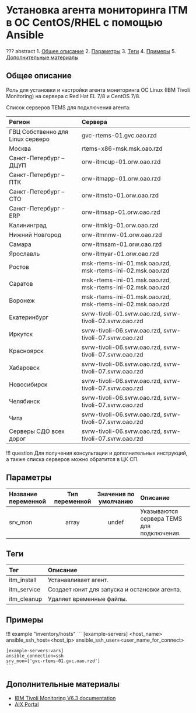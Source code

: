 # Установка агента мониторинга ITM в ОС CentOS/RHEL с помощью Ansible

??? abstract
    1. [Общее описание](#общее-описание)
    2. [Параметры](#параметры)
    3. [Теги](#теги)
    4. [Примеры](#примеры)
    5. [Дополнительные материалы](#дополнительные-материалы)

## Общее описание
Роль для установки и настройки агента мониторинга ОС Linux (IBM Tivoli Monitoring) на сервера с Red Hat EL 7/8 и CentOS 7/8.

Список серверов TEMS для подключения агента:

|Регион                           | Сервера                                                    |
|:--------------------------------|:-----------------------------------------------------------|
|ГВЦ Собственно	для Linux серверо | gvc-rtems-01.gvc.oao.rzd                                   |
|Москва                           | rtems-x86-msk.msk.oao.rzd                                  |
|Санкт-Петербург – ДЦУП           | orw-itmcup-01.orw.oao.rzd                                  |
|Санкт-Петербург – ПТК            | orw-itmapp-01.orw.oao.rzd                                  |
|Санкт-Петербург – СТО            | orw-itmsto-01.orw.oao.rzd                                  |
|Санкт-Петербург - ERP            | orw-itmsap-01.orw.oao.rzd                                  |
|Калининград                      | orw-itmklg-01.orw.oao.rzd                                  |
|Нижний Новгород                  | orw-itmnnw-01.orw.oao.rzd                                  |
|Самара                           | orw-itmsam-01.orw.oao.rzd                                  |
|Ярославль                        | orw-itmyar-01.orw.oao.rzd                                  |
|Ростов                           | msk-rtems-ini-01.msk.oao.rzd, msk-rtems-ini-02.msk.oao.rzd |
|Саратов                          | msk-rtems-ini-01.msk.oao.rzd, msk-rtems-ini-02.msk.oao.rzd |
|Воронеж                          | msk-rtems-ini-01.msk.oao.rzd, msk-rtems-ini-02.msk.oao.rzd |
|Екатеринбург                     | svrw-tivoli-01.svrw.oao.rzd, svrw-tivoli-02.svrw.oao.rzd   |
|Иркутск                          | svrw-tivoli-06.svrw.oao.rzd, svrw-tivoli-07.svrw.oao.rzd   |
|Красноярск                       | svrw-tivoli-06.svrw.oao.rzd, svrw-tivoli-07.svrw.oao.rzd   |
|Хабаровск                        | svrw-tivoli-06.svrw.oao.rzd, svrw-tivoli-07.svrw.oao.rzd   |
|Новосибирск                      | svrw-tivoli-06.svrw.oao.rzd, svrw-tivoli-07.svrw.oao.rzd   |
|Челябинск                        | svrw-tivoli-06.svrw.oao.rzd, svrw-tivoli-07.svrw.oao.rzd   |
|Чита                             | svrw-tivoli-06.svrw.oao.rzd, svrw-tivoli-07.svrw.oao.rzd   |
|Серверы СДО всех дорог           | svrw-tivoli-06.svrw.oao.rzd, svrw-tivoli-07.svrw.oao.rzd   |

!!! question
    Для получения консультации и дополнительных инструкций, а также списка серверов можно обратится в ЦК СП.

## Параметры
|Название переменной  | Тип переменной | Значения по умолчанию | Описание                                     |
|:--------------------|:--------------:|:---------------------:|:---------------------------------------------|
|srv_mon              | array          | undef                 | Указываются сервера TEMS для подключения.    |

## Теги
|Тег                  | Описание                                          |
|:--------------------|:--------------------------------------------------|
|itm_install          | Устанавливает агент.                              |
|itm_service          | Создает юнит для запуска и остановки агента.      |
|itm_cleanup          | Удаляет временные файлы.                          |

## Примеры

!!! example "inventory/hosts"
    ```
    [example-servers]
    <host_name> ansible_ssh_host=<host_ip> ansible_ssh_user=<user_name_for_connect>

    [example-servers:vars]
    ansible_connection=ssh
    srv_mon=['gvc-rtems-01.gvc.oao.rzd']
    ```

## Дополнительные материалы

- [IBM Tivoli Monitoring V6.3 documentation](https://www.ibm.com/support/knowledgecenter/en/SSTFXA_6.3.0/com.ibm.itm.doc_6.3/welcome_63.htm)
- [AIX Portal](https://aixportal.ru/)
